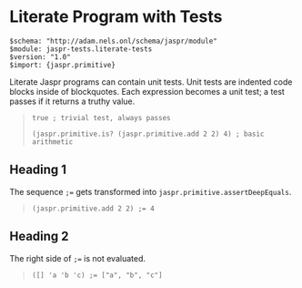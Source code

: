 # Literate Program with Tests

    $schema: "http://adam.nels.onl/schema/jaspr/module"
    $module: jaspr-tests.literate-tests
    $version: "1.0"
    $import: {jaspr.primitive}

Literate Jaspr programs can contain unit tests. Unit tests are indented code blocks inside of blockquotes. Each expression becomes a unit test; a test passes if it returns a truthy value.

>     true ; trivial test, always passes
>
>     (jaspr.primitive.is? (jaspr.primitive.add 2 2) 4) ; basic arithmetic

## Heading 1

The sequence `;=` gets transformed into `jaspr.primitive.assertDeepEquals`.

>     (jaspr.primitive.add 2 2) ;= 4

## Heading 2

The right side of `;=` is not evaluated.

>     ([] 'a 'b 'c) ;= ["a", "b", "c"]
